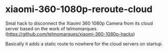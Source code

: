 # xiaomi-360-1080p-reroute-cloud
Smal hack to disconnect the Xiaomi 360 1080p Camera from its cloud server based on the work of telmomarques (https://github.com/telmomarques/xiaomi-360-1080p-hacks)

Basically it adds a static route to nowhere for the cloud servers on startup.
